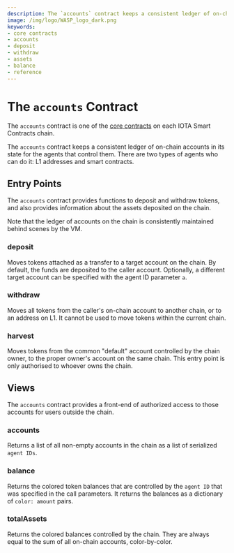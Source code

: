 ```yaml
---
description: The `accounts` contract keeps a consistent ledger of on-chain accounts in its state for the agents that control them. There are two types of agents who can do it, L1 addresses and smart contracts.
image: /img/logo/WASP_logo_dark.png
keywords:
- core contracts
- accounts
- deposit
- withdraw
- assets
- balance
- reference
--- 
```

# The `accounts` Contract

The `accounts` contract is one of the [core contracts](overview.md) on each IOTA Smart Contracts
chain.

The `accounts` contract keeps a consistent ledger of on-chain accounts in its state for the agents that control them. There are two types of agents who can do it: L1 addresses and smart contracts.

## Entry Points

The `accounts` contract provides functions to deposit and withdraw tokens, and also provides information about the assets deposited on the chain.  

Note that the ledger of accounts on the chain is consistently maintained behind scenes by the VM.

### deposit

Moves tokens attached as a transfer to a target account on the chain. By default, the funds are deposited to the caller account. Optionally, a different target account can be specified with the agent ID parameter `a`.

### withdraw

Moves all tokens from the caller's on-chain account to another chain, or to an address on L1. It cannot be used to move tokens within the current chain.

### harvest

Moves tokens from the common "default" account controlled by the chain owner, to the proper owner's account on the same chain. This entry point is only authorised to whoever owns the chain.

## Views

The `accounts` contract provides a front-end of authorized access to those accounts for users outside the chain.

### accounts

Returns a list of all non-empty accounts in the chain as a list of serialized `agent IDs`.

### balance

Returns the colored token balances that are controlled by the `agent ID` that was specified in the call parameters. It returns the balances as a dictionary of `color: amount` pairs.

### totalAssets

Returns the colored balances controlled by the chain. They are always equal to the sum of all on-chain accounts, color-by-color.
